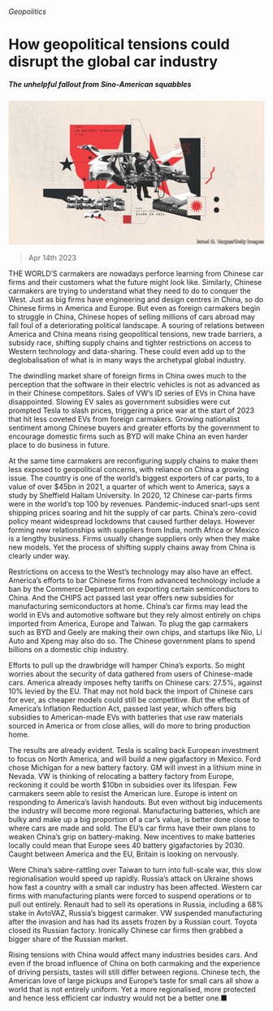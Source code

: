 ###### Geopolitics

# How geopolitical tensions could disrupt the global car industry 

##### The unhelpful fallout from Sino-American squabbles 

![image](images/20230422_SRD007.jpg) 

> Apr 14th 2023 

THE WORLD’S carmakers are nowadays perforce learning from Chinese car firms and their customers what the future might look like. Similarly, Chinese carmakers are trying to understand what they need to do to conquer the West. Just as big firms have engineering and design centres in China, so do Chinese firms in America and Europe. But even as foreign carmakers begin to struggle in China, Chinese hopes of selling millions of cars abroad may fall foul of a deteriorating political landscape. A souring of relations between America and China means rising geopolitical tensions, new trade barriers, a subsidy race, shifting supply chains and tighter restrictions on access to Western technology and data-sharing. These could even add up to the deglobalisation of what is in many ways the archetypal global industry.

The dwindling market share of foreign firms in China owes much to the perception that the software in their electric vehicles is not as advanced as in their Chinese competitors. Sales of VW’s ID series of EVs in China have disappointed. Slowing EV sales as government subsidies were cut prompted Tesla to slash prices, triggering a price war at the start of 2023 that hit less coveted EVs from foreign carmakers. Growing nationalist sentiment among Chinese buyers and greater efforts by the government to encourage domestic firms such as BYD will make China an even harder place to do business in future.

At the same time carmakers are reconfiguring supply chains to make them less exposed to geopolitical concerns, with reliance on China a growing issue. The country is one of the world’s biggest exporters of car parts, to a value of over $45bn in 2021, a quarter of which went to America, says a study by Sheffield Hallam University. In 2020, 12 Chinese car-parts firms were in the world’s top 100 by revenues. Pandemic-induced snarl-ups sent shipping prices soaring and hit the supply of car parts. China’s zero-covid policy meant widespread lockdowns that caused further delays. However forming new relationships with suppliers from India, north Africa or Mexico is a lengthy business. Firms usually change suppliers only when they make new models. Yet the process of shifting supply chains away from China is clearly under way. 

Restrictions on access to the West’s technology may also have an effect. America’s efforts to bar Chinese firms from advanced technology include a ban by the Commerce Department on exporting certain semiconductors to China. And the CHIPS act passed last year offers new subsidies for manufacturing semiconductors at home. China’s car firms may lead the world in EVs and automotive software but they rely almost entirely on chips imported from America, Europe and Taiwan. To plug the gap carmakers such as BYD and Geely are making their own chips, and startups like Nio, Li Auto and Xpeng may also do so. The Chinese government plans to spend billions on a domestic chip industry.

Efforts to pull up the drawbridge will hamper China’s exports. So might worries about the security of data gathered from users of Chinese-made cars. America already imposes hefty tariffs on Chinese cars: 27.5%, against 10% levied by the EU. That may not hold back the import of Chinese cars for ever, as cheaper models could still be competitive. But the effects of America’s Inflation Reduction Act, passed last year, which offers big subsidies to American-made EVs with batteries that use raw materials sourced in America or from close allies, will do more to bring production home. 

The results are already evident. Tesla is scaling back European investment to focus on North America, and will build a new gigafactory in Mexico. Ford chose Michigan for a new battery factory. GM will invest in a lithium mine in Nevada. VW is thinking of relocating a battery factory from Europe, reckoning it could be worth $10bn in subsidies over its lifespan. Few carmakers seem able to resist the American lure. Europe is intent on responding to America’s lavish handouts. But even without big inducements the industry will become more regional. Manufacturing batteries, which are bulky and make up a big proportion of a car’s value, is better done close to where cars are made and sold. The EU’s car firms have their own plans to weaken China’s grip on battery-making. New incentives to make batteries locally could mean that Europe sees 40 battery gigafactories by 2030. Caught between America and the EU, Britain is looking on nervously.

Were China’s sabre-rattling over Taiwan to turn into full-scale war, this slow regionalisation would speed up rapidly. Russia’s attack on Ukraine shows how fast a country with a small car industry has been affected. Western car firms with manufacturing plants were forced to suspend operations or to pull out entirely. Renault had to sell its operations in Russia, including a 68% stake in AvtoVAZ, Russia’s biggest carmaker. VW suspended manufacturing after the invasion and has had its assets frozen by a Russian court. Toyota closed its Russian factory. Ironically Chinese car firms then grabbed a bigger share of the Russian market.

Rising tensions with China would affect many industries besides cars. And even if the broad influence of China on both carmaking and the experience of driving persists, tastes will still differ between regions. Chinese tech, the American love of large pickups and Europe’s taste for small cars all show a world that is not entirely uniform. Yet a more regionalised, more protected and hence less efficient car industry would not be a better one.■

